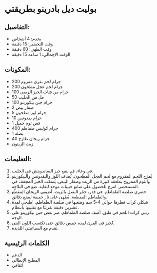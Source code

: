 # بوليت ديل بادرينو بطريقتي 

## التفاصيل: 
* يخدم: 4 أشخاص 
* وقت التحضير: 15 دقيقة 
* وقت الطهي: 60 دقيقة 
* الوقت الإجمالي: 1 ساعة 15 دقيقة 

## المكونات: 
* 200 جرام لحم بقري مفروم 
* 200 جرام لحم عجل مطحون 
* 100 جرام من فتات الخبز الريفي 
* 50 مل من الحليب 
* 100 جرام جبن بيكورينو 
* 2 صفار بيض 
* 5 جرام لوز مطحون 
* 10 جرام بقدونس 
* 1 فص ثوم جميل 
* 400 جرام كوليس طماطم 
* 1 بصلة 
* 40 جرام ريحان طازج 
* زيت الزيتون 

## التعليمات: 
1. في وعاء، قم بنقع خبز الساندويتش في الحليب. 
1. يُمزج اللحم المفروم مع لحم العجل المطحون. يُضاف اللوز والبقدونس والبيكورينو والثوم الممزوج بملعقة كبيرة من الزيت وصفار البيض. يُسكب الخبز المجفف في المستحضر. امزج للحصول على صانع حبيبات موحد للغاية. ضع في الثلاجة. 
1. حضري صلصة الطماطم. في قدر، حمّر البصل بالزيت. أضيفي الريحان المقطّع والطماطم المقطعة. يُطهى على نار خفيفة لبضع دقائق. 
1. شكلي كرات قطرها حوالي 4-5 سم وضعيها في صلصة الطماطم. اطبخي لمدة عشرين دقيقة تقريبًا مع تقليبها بانتظام. 
1. رتبي كرات اللحم في طبق. أضف صلصة الطماطم. صر بعض جبن بيكورينو على الوجه. 
1. تُخبز في الفرن لمدة خمس دقائق حتى تكتسب اللون البني. 
1. تقدم مع السباغيتي اللذيذة. 

## الكلمات الرئيسية
* الدعم
* المطبخ الإيطالي
* ثقافي!